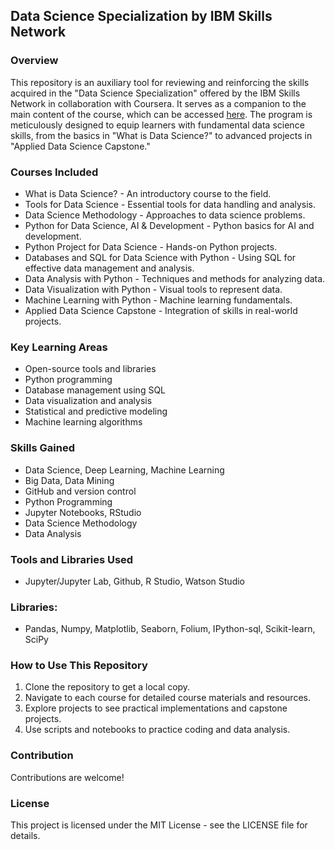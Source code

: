 ## Data Science Specialization by IBM Skills Network

### Overview
This repository is an auxiliary tool for reviewing and reinforcing the skills acquired in the "Data Science Specialization" offered by the IBM Skills Network in collaboration with Coursera. It serves as a companion to the main content of the course, which can be accessed [here](https://www.coursera.org/professional-certificates/ibm-data-science#courses).
The program is meticulously designed to equip learners with fundamental data science skills, from the basics in "What is Data Science?" to advanced projects in "Applied Data Science Capstone."

### Courses Included
* What is Data Science? - An introductory course to the field.
* Tools for Data Science - Essential tools for data handling and analysis.
* Data Science Methodology - Approaches to data science problems.
* Python for Data Science, AI & Development - Python basics for AI and development.
* Python Project for Data Science - Hands-on Python projects.
* Databases and SQL for Data Science with Python - Using SQL for effective data management and analysis.
* Data Analysis with Python - Techniques and methods for analyzing data.
* Data Visualization with Python - Visual tools to represent data.
* Machine Learning with Python - Machine learning fundamentals.
* Applied Data Science Capstone - Integration of skills in real-world projects.

### Key Learning Areas
* Open-source tools and libraries
* Python programming
* Database management using SQL
* Data visualization and analysis
* Statistical and predictive modeling
* Machine learning algorithms

### Skills Gained
* Data Science, Deep Learning, Machine Learning
* Big Data, Data Mining
* GitHub and version control
* Python Programming
* Jupyter Notebooks, RStudio
* Data Science Methodology
* Data Analysis

### Tools and Libraries Used
* Jupyter/Jupyter Lab, Github, R Studio, Watson Studio

### Libraries:
* Pandas, Numpy, Matplotlib, Seaborn, Folium, IPython-sql, Scikit-learn, SciPy


### How to Use This Repository
1. Clone the repository to get a local copy.
2. Navigate to each course for detailed course materials and resources.
3. Explore projects to see practical implementations and capstone projects.
4. Use scripts and notebooks to practice coding and data analysis.

### Contribution
Contributions are welcome! 

### License
This project is licensed under the MIT License - see the LICENSE file for details.

